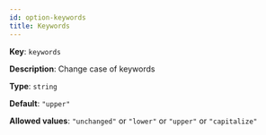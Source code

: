```yaml
---
id: option-keywords
title: Keywords
---
```

**Key**: `keywords`

**Description**: Change case of keywords

**Type**: `string`

**Default**: `"upper"`

**Allowed values**: `"unchanged"` or `"lower"` or `"upper"` or `"capitalize"`